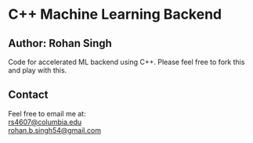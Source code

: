 # C++ Machine Learning Backend
## Author: Rohan Singh
Code for accelerated ML backend using C++. Please feel free to fork this and play with this.

## Contact
Feel free to email me at:   
rs4607@columbia.edu  
rohan.b.singh54@gmail.com


